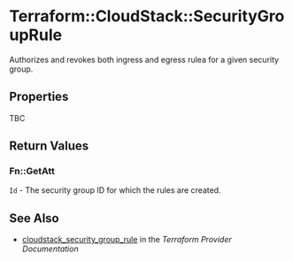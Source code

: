 # Terraform::CloudStack::SecurityGroupRule

Authorizes and revokes both ingress and egress rulea for a given security group.

## Properties

TBC

## Return Values

### Fn::GetAtt

`Id` - The security group ID for which the rules are created.

## See Also

* [cloudstack_security_group_rule](https://www.terraform.io/docs/providers/cloudstack/r/security_group_rule.html) in the _Terraform Provider Documentation_